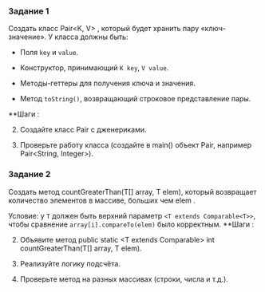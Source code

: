 ### Задание 1

Создать класс Pair<K, V> , который будет хранить пару «ключ-значение». У класса должны быть:

- Поля `key` и `value`.

- Конструктор, принимающий `K key`, `V value`.

- Методы-геттеры для получения ключа и значения.

- Метод `toString()`, возвращающий строковое представление пары.

**Шаги :

2. Создайте класс Pair с дженериками.

4. Проверьте работу класса (создайте в main() объект Pair, например Pair<String, Integer>).


### Задание 2

Создать метод countGreaterThan(T[] array, T elem), который возвращает 
количество элементов в массиве, 
больших чем elem .

Условие: у `T` должен быть верхний параметр `<T extends Comparable<T>>`, 
чтобы сравнение `array[i].compareTo(elem)` было корректным.
**Шаги :

2. Объявите метод public static <T extends Comparable<T>> int countGreaterThan(T[] array, T elem).

4. Реализуйте логику подсчёта.

6. Проверьте метод на разных массивах (строки, числа и т.д.).